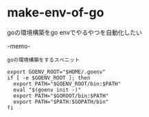 # make-env-of-go
goの環境構築をgo envでやるやつを自動化したい


-memo-

`goの環境構築をするスぺニット`
```
export GOENV_ROOT="$HOME/.goenv"
if [ -e $GOENV_ROOT ]; then
  export PATH="$GOENV_ROOT/bin:$PATH"
  eval "$(goenv init -)"
  export PATH="$GOROOT/bin:$PATH"
  export PATH="$PATH:$GOPATH/bin"
fi
```
